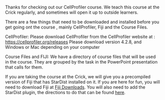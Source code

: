 Thanks for checking out our CellProfiler course. We teach this course at the Crick regularly, and sometimes will open it up to outside learners.

There are a few things that need to be downloaded and installed before you get going ont the course , mainly CellProfiler, Fiji and the Course Files. 

CellProfiler:
Please download CellProfiler from the CellProfiler website at : https://cellprofiler.org/releases 
Please download version 4.2.8, and Windows or Mac depending on your computer

Course Files and FIJI:
We have a directory of course files that will be used in the course. They are grouped by the task in the PowerPoint presentation that calls for them.

If you are taking the course at the Crick, we will give you a precompiled version of Fiji that has StarDist installed on it.  If you are here for fun, you will need to download Fiji at 
[Fiji Downloads](https://imagej.net/software/fiji/downloads). You will also need to add the StarDist plugin, the directions to do that can be found [here](https://imagej.net/plugins/stardist).

